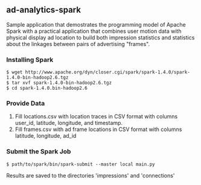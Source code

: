 ## ad-analytics-spark

Sample application that demostrates the programming model of Apache Spark with a practical application that combines user motion data with physical display ad location to build both impression statistics and statistics about the linkages between pairs of advertising "frames".

### Installing Spark

    $ wget http://www.apache.org/dyn/closer.cgi/spark/spark-1.4.0/spark-1.4.0-bin-hadoop2.6.tgz
    $ tar xvf spark-1.4.0-bin-hadoop2.6.tgz
    $ cd spark-1.4.0.bin-hadoop2.6

### Provide Data

1. Fill locations.csv with location traces in CSV format with columns user_id, latitude, longitude, and timestamp.
2. Fill frames.csv with ad frame locations in CSV format with columns latitude, longitude, ad_id

### Submit the Spark Job

    $ path/to/spark/bin/spark-submit --master local main.py

Results are saved to the directories 'impressions' and 'connections'
